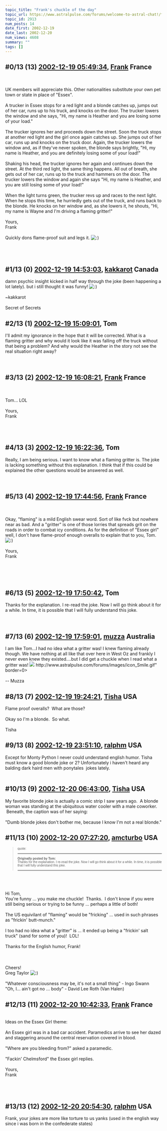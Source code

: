 ```yaml
---
topic_title: "Frank's chuckle of the day"
topic_url: https://www.astralpulse.com/forums/welcome-to-astral-chat!/frank-s-chuckle-of-the-day
topic_id: 2913
num_posts: 14
date_first: 2002-12-19
date_last: 2002-12-20
num_views: 4608
summary: ""
tags: []
---
```


## \#0/13 (13) [2002-12-19 05:49:34](https://www.astralpulse.com/forums/index.php?msg=118643), [Frank](https://www.astralpulse.com/forums/profile/?u=359) France ##
<section>
<br>
<br>
UK members will appreciate this. Other nationalities substitute your own pet town or state in place of "Essex".
<br>
<br>
A trucker in Essex stops for a red light and a blonde catches up, jumps out of her car, runs up to his truck, and knocks on the door. The trucker lowers the window and she says, "Hi, my name is Heather and you are losing some of your load."
<br>
<br>
The trucker ignores her and proceeds down the street. Soon the truck stops at another red light and the girl once again catches up. She jumps out of her car, runs up and knocks on the truck door. Again, the trucker lowers the window and, as if they've never spoken, the blonde says brightly, "Hi, my name is Heather, and you are definitely losing some of your load!"
<br>
<br>
Shaking his head, the trucker ignores her again and continues down the street. At the third red light, the same thing happens. All out of breath, she gets out of her car, runs up to the truck and hammers on the door. The trucker lowers the window and again she says "Hi, my name is Heather, and you are still losing some of your load!"
<br>
<br>
When the light turns green, the trucker revs up and races to the next light. When he stops this time, he hurriedly gets out of the truck, and runs back to the blonde. He knocks on her window and, as she lowers it, he shouts, "Hi, my name is Wayne and I'm driving a flaming gritter!"
<br>
<br>
Yours,
<br>
Frank
<br>
<br>
Quickly dons flame-proof suit and legs it.
<img alt=":)" class="smiley" src="https://www.astralpulse.com/forums/Smileys/fugue/smiley.png" title="Smiley"/>
<br>
<br>
<br>
<br>
</section>

## \#1/13 (0) [2002-12-19 14:53:03](https://www.astralpulse.com/forums/index.php?msg=19078), [kakkarot](https://www.astralpulse.com/forums/profile/?u=541) Canada ##
<section>
damn psychic insight kicked in half way through the joke (been happening a lot lately). but i still thought it was funny!
<img alt=":)" class="smiley" src="https://www.astralpulse.com/forums/Smileys/fugue/smiley.png" title="Smiley"/>
<br>
<br>
~kakkarot
<br>
<br>
Secret of Secrets
</section>

## \#2/13 (1) [2002-12-19 15:09:01](https://www.astralpulse.com/forums/index.php?msg=19080), Tom  ##
<section>
I'll admit my ignorance in the hope that it will be corrected. What is a flaming gritter and why would it look like it was falling off the truck without that being a problem? And why would the Heather in the story not see the real situation right away?
<br>
<br>
<br>
</section>

## \#3/13 (2) [2002-12-19 16:08:21](https://www.astralpulse.com/forums/index.php?msg=19087), [Frank](https://www.astralpulse.com/forums/profile/?u=359) France ##
<section>
<br>
<br>
Tom... LOL
<br>
<br>
Yours,
<br>
Frank
<br>
<br>
<br>
<br>
</section>

## \#4/13 (3) [2002-12-19 16:22:36](https://www.astralpulse.com/forums/index.php?msg=19089), Tom  ##
<section>
Really, I am being serious. I want to know what a flaming gritter is. The joke is lacking something without this explanation. I think that if this could be explained the other questions would be answered as well.
<br>
<br>
<br>
</section>

## \#5/13 (4) [2002-12-19 17:44:56](https://www.astralpulse.com/forums/index.php?msg=19093), [Frank](https://www.astralpulse.com/forums/profile/?u=359) France ##
<section>
<br>
<br>
Okay, "flaming" is a mild English swear word. Sort of like fvck but nowhere near as bad. And a "gritter" is one of those lorries that spreads grit on the roads in order to combat icy conditions. As for the definition of "Essex girl" well, I don't have flame-proof enough overalls to explain that to you, Tom.
<img alt=":)" class="smiley" src="https://www.astralpulse.com/forums/Smileys/fugue/smiley.png" title="Smiley"/>
<br>
<br>
Yours,
<br>
Frank
<br>
<br>
<br>
<br>
<br>
</section>

## \#6/13 (5) [2002-12-19 17:50:42](https://www.astralpulse.com/forums/index.php?msg=19095), Tom  ##
<section>
Thanks for the explanation. I re-read the joke. Now I will go think about it for a while. In time, it is possible that I will fully understand this joke.
<br>
<br>
<br>
</section>

## \#7/13 (6) [2002-12-19 17:59:01](https://www.astralpulse.com/forums/index.php?msg=19096), [muzza](https://www.astralpulse.com/forums/profile/?u=19) Australia ##
<section>
I am like Tom...I had no idea what a gritter was! I knew flaming already though. We have nothing at all like that over here in West Oz and frankly I never even knew they existed....but I did get a chuckle when I read what a gritter was!
<img class="bbc_link" href="http://www.astralpulse.com/forums/images/icon_Smile.gif" rel="noopener" src='"&lt;a' target="_blank"/>
http://www.astralpulse.com/forums/images/icon_Smile.gif" border=0&gt;
<br>
<br>
-- Muzza
</section>

## \#8/13 (7) [2002-12-19 19:24:21](https://www.astralpulse.com/forums/index.php?msg=19101), [Tisha](https://www.astralpulse.com/forums/profile/?u=594) USA ##
<section>
Flame proof overalls?  What are those?
<br>
<br>
Okay so I'm a blonde.  So what.
<br>
<br>
Tisha
</section>

## \#9/13 (8) [2002-12-19 23:51:10](https://www.astralpulse.com/forums/index.php?msg=19116), [ralphm](https://www.astralpulse.com/forums/profile/?u=488) USA ##
<section>
Except for Monty Python I never could understand english humor. Tisha must know a good blonde joke or 2? Unfortunately i haven't heard any balding dark haird men with ponytales  jokes lately.
<br>
<br>
</section>

## \#10/13 (9) [2002-12-20 06:43:00](https://www.astralpulse.com/forums/index.php?msg=19127), [Tisha](https://www.astralpulse.com/forums/profile/?u=594) USA ##
<section>
My favorite blonde joke is actually a comic strip I saw years ago.  A blonde woman was standing at the ubiquitous water cooler with a male coworker.  Beneath, the caption was of her saying:
<br>
<br>
"Dumb blonde jokes don't bother me, because I know I'm not a real blonde."
<br>
</section>

## \#11/13 (10) [2002-12-20 07:27:20](https://www.astralpulse.com/forums/index.php?msg=19130), [amcturbo](https://www.astralpulse.com/forums/profile/?u=803) USA ##
<section>
<blockquote id="quote">
 <font face='"Arial"' id="quote" size="1">
  quote:
  <hr height="1" id="quote" noshade=""/>
  <b>
   Originally posted by Tom:
  </b>
  <br>
  Thanks for the explanation. I re-read the joke. Now I will go think about it for a while. In time, it is possible that I will fully understand this joke.
  <br>
  <hr height="1" id="quote" noshade=""/>
 </font>
</blockquote>
<br>
<br>
<br>
Hi Tom,
<br>
You're funny ... you make me chuckle!  Thanks.  I don't know if you were still being serious or trying to be funny ... perhaps a little of both!
<br>
<br>
The US equivilant of "flaming" would be "fricking" ... used in such phrases as "frickin' butt-munch."
<br>
<br>
I too had no idea what a "gritter" is ... it ended up being a "frickin' salt truck" (sand for some of you)!  LOL!
<br>
<br>
Thanks for the English humor, Frank!
<br>
<br>
<br>
<br>
Cheers!
<br>
Greg Taylor
<img alt=":)" class="smiley" src="https://www.astralpulse.com/forums/Smileys/fugue/smiley.png" title="Smiley"/>
<br>
<br>
"Whatever consciousness may be, it's not a small thing" - Ingo Swann
<br>
"Oh, I... ain't got no ... body" - David Lee Roth (Van Halen)
</section>

## \#12/13 (11) [2002-12-20 10:42:33](https://www.astralpulse.com/forums/index.php?msg=19137), [Frank](https://www.astralpulse.com/forums/profile/?u=359) France ##
<section>
<br>
Ideas on the Essex Girl theme:
<br>
<br>
An Essex girl was in a bad car accident. Paramedics arrive to see her dazed and staggering around the central reservation covered in blood.
<br>
<br>
"Where are you bleeding from?" asked a paramedic.
<br>
<br>
"Fackin' Chelmsford" the Essex girl replies.
<br>
<br>
Yours,
<br>
Frank
<br>
<br>
<br>
<br>
</section>

## \#13/13 (12) [2002-12-20 20:54:30](https://www.astralpulse.com/forums/index.php?msg=19167), [ralphm](https://www.astralpulse.com/forums/profile/?u=488) USA ##
<section>
Frank, your jokes are more like torture to us yanks (used in the english way since i was born in the confederate states)
<br>
<br>
</section>